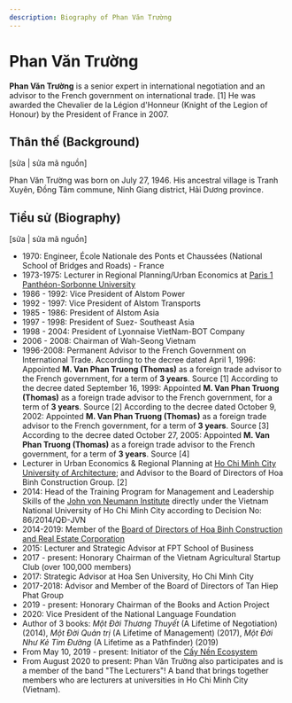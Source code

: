 ```yaml
---
description: Biography of Phan Văn Trường
---
```


# Phan Văn Trường

**Phan Văn Trường** is a senior expert in international negotiation and an advisor to the French government on international trade. [1] He was awarded the Chevalier de la Légion d'Honneur (Knight of the Legion of Honour) by the President of France in 2007.

## Thân thế (Background)

[sửa | sửa mã nguồn]

Phan Văn Trường was born on July 27, 1946.  His ancestral village is Tranh Xuyên, Đồng Tâm commune, Ninh Giang district, Hải Dương province.

## Tiểu sử (Biography)

[sửa | sửa mã nguồn]

*   1970: Engineer, École Nationale des Ponts et Chaussées (National School of Bridges and Roads) - France
*   1973-1975: Lecturer in Regional Planning/Urban Economics at [Paris 1 Panthéon-Sorbonne University](https://vi.wikipedia.org/wiki/%C4%90%E1%BA%A1i_h%E1%BB%8Dc_Paris_I)
*   1986 - 1992: Vice President of Alstom Power
*   1992 - 1997: Vice President of Alstom Transports
*   1985 - 1986: President of Alstom Asia
*   1997 - 1998: President of Suez- Southeast Asia
*   1998 - 2004: President of Lyonnaise VietNam-BOT Company
*   2006 - 2008: Chairman of Wah-Seong Vietnam
*   1996-2008: Permanent Advisor to the French Government on International Trade. According to the decree dated April 1, 1996: Appointed **M. Van Phan Truong (Thomas)** as a foreign trade advisor to the French government, for a term of **3 years**. Source [1] According to the decree dated September 16, 1999: Appointed **M. Van Phan Truong (Thomas)** as a foreign trade advisor to the French government, for a term of **3 years**. Source [2] According to the decree dated October 9, 2002: Appointed **M. Van Phan Truong (Thomas)** as a foreign trade advisor to the French government, for a term of **3 years**. Source [3] According to the decree dated October 27, 2005: Appointed **M. Van Phan Truong (Thomas)** as a foreign trade advisor to the French government, for a term of **3 years**. Source [4]
*   Lecturer in Urban Economics & Regional Planning at [Ho Chi Minh City University of Architecture](https://vi.wikipedia.org/wiki/Tr%C6%B0%E1%BB%9Dng_%C4%90%E1%BA%A1i_h%E1%BB%8Dc_Ki%E1%BA%BFn_tr%C3%BAc_Th%C3%A0nh_ph%E1%BB%91_H%E1%BB%93_Ch%C3%AD_Minh); and Advisor to the Board of Directors of Hoa Binh Construction Group. [2]
*   2014: Head of the Training Program for Management and Leadership Skills of the [John von Neumann Institute](http://www.jvn.edu.vn/index.php/about) directly under the Vietnam National University of Ho Chi Minh City according to Decision No: 86/2014/QĐ-JVN
*   2014-2019: Member of the [Board of Directors of Hoa Binh Construction and Real Estate Corporation](http://hbcr.vn/site/index.php?route=module/manager)
*   2015: Lecturer and Strategic Advisor at FPT School of Business
*   2017 - present: Honorary Chairman of the Vietnam Agricultural Startup Club (over 100,000 members)
*   2017: Strategic Advisor at Hoa Sen University, Ho Chi Minh City
*   2017-2018: Advisor and Member of the Board of Directors of Tan Hiep Phat Group
*   2019 - present: Honorary Chairman of the Books and Action Project
*   2020: Vice President of the National Language Foundation
*   Author of 3 books: *Một Đời Thương Thuyết* (A Lifetime of Negotiation) (2014), *Một Đời Quản trị* (A Lifetime of Management) (2017), *Một Đời Như Kẻ Tìm Đường* (A Lifetime as a Pathfinder) (2019)
*   From May 10, 2019 - present: Initiator of the [Cấy Nền Ecosystem](https://www.facebook.com/groups/caynen.vietnam)
*   From August 2020 to present: Phan Văn Trường also participates and is a member of the band "The Lecturers"! A band that brings together members who are lecturers at universities in Ho Chi Minh City (Vietnam).
